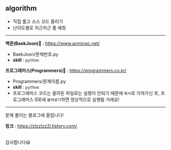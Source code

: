 ## algorithm

- 직접 풀고 소스 코드 올리기
- 난이도별로 차근차근 풀 예정

---

**백준(BaekJoon)📁** : https://www.acmicpc.net/
<br>

- BaekJoon/문제번호.py
- **skill** : `python`
  <br>

**프로그래머스(Programmers)📁** : https://programmers.co.kr/
<br>

- Programmers/문제이름.py
- **skill** : `python`
- 프로그래머스 코드는 올려둔 파일로는 실행이 안되기 때문에 `복사`로 가져가신 후, 프로그래머스 IDE에 `붙여넣기`하면 정상적으로 실행될 거에요!
  <br>

---

문제 풀이는 블로그에 올립니다!

**링크** : https://zlzzlzz2l.tistory.com/

<br>
감사합니다😃
